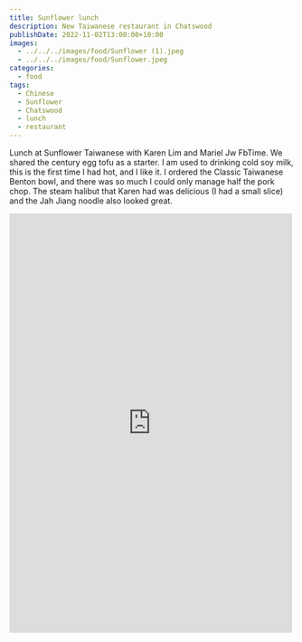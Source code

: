 ```yaml
---
title: Sunflower lunch
description: New Taiwanese restaurant in Chatswood
publishDate: 2022-11-02T13:00:00+10:00
images:
  - ../../../images/food/Sunflower (1).jpeg
  - ../../../images/food/Sunflower.jpeg
categories:
  - food
tags:
  - Chinese
  - Sunflower
  - Chatswood
  - lunch
  - restaurant
---
```


Lunch at Sunflower Taiwanese with Karen Lim and Mariel Jw FbTime. We shared the century egg tofu as a starter. I am used to drinking cold soy milk, this is the first time I had hot, and I like it. I ordered the Classic Taiwanese Benton bowl, and there was so much I could only manage half the pork chop. The steam halibut that Karen had was delicious (I had a small slice) and the Jah Jiang noodle also looked great.

<iframe src="https://www.facebook.com/plugins/post.php?href=https%3A%2F%2Fwww.facebook.com%2Fchris1.tham%2Fposts%2Fpfbid02ST65s91Jrkm8xm8bsSHkHbiPtrB2sAiZvV8yzVLHoZYspUJ5N63jHL4LfvqkyErTl&show_text=true&width=500" width="500" height="742" style="border:none;overflow:hidden" scrolling="no" frameborder="0" allowfullscreen="true" allow="autoplay; clipboard-write; encrypted-media; picture-in-picture; web-share"></iframe>
